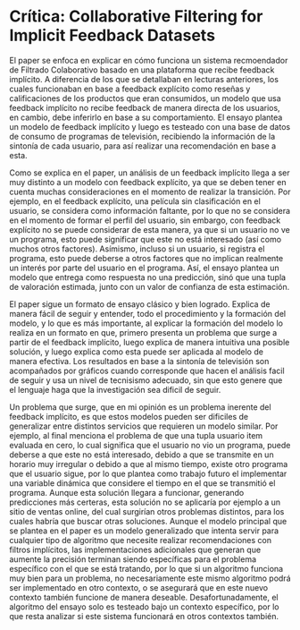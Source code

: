 # Crítica: Collaborative Filtering for Implicit Feedback Datasets

El paper se enfoca en explicar en cómo funciona un sistema recmoendador de Filtrado Colaborativo basado en una plataforma que recibe feedback implícito. A diferencia de los 
que se detallaban en lecturas anteriores, los cuales funcionaban en base a feedback explícito como reseñas y calificaciones de los productos que eran consumidos, un modelo que
usa feedback implícito no recibe feedback de manera directa de los usuarios, en cambio, debe inferirlo en base a su comportamiento. El ensayo plantea un modelo de feedback
implícito y luego es testeado con una base de datos de consumo de programas de televisión, recibiendo la información de la sintonía de cada usuario, para así realizar una 
recomendación en base a esta.

Como se explica en el paper, un análisis de un feedback implícito llega a ser muy distinto a un modelo con feedback explícito, ya que se deben tener en cuenta muchas
consideraciones en el momento de realizar la transición. Por ejemplo, en el feedback explícito, una película sin clasificación en el usuario, se considera como información
faltante, por lo que no se considera en el momento de formar el perfil del usuario, sin embargo, con feedback explícito no se puede considerar de esta manera, ya que si un 
usuario no ve un programa, esto puede significar que este no está interesado (así como muchos otros factores). Asímismo, incluso si un usuario, si registra el programa, esto
puede deberse a otros factores que no implican realmente un interés por parte del usuario en el programa. Así, el ensayo plantea un modelo que entrega como respuesta no una 
predicción, sinó que una tupla de valoración estimada, junto con un valor de confianza de esta estimación.

El paper sigue un formato de ensayo clásico y bien logrado. Explica de manera fácil de seguir y entender, todo el procedimiento y la formación del modelo, y lo que es más
importante, al explicar la formación del modelo lo realiza en un formato en que, primero presenta un problema que surge a partir de el feedback implícito, luego explica de 
manera intuitiva una posible solución, y luego explica como esta puede ser aplicada al modelo de manera efectiva. Los resultados en base a la sintonía de televisión son acompañados
por gráficos cuando corresponde que hacen el análisis facil de seguir y usa un nivel de tecnisismo adecuado, sin que esto genere que el lenguaje haga que la investigación sea
dificil de seguir.

Un problema que surge, que en mi opinión es un problema inerente del feedback implícito, es que estos modelos pueden ser dificiles de generalizar entre distintos servicios que 
requieren un modelo similar. Por ejemplo, al final menciona el problema de que una tupla usuario item evaluada en cero, lo cual significa que el usuario no vio un programa, puede
deberse a que este no está interesado, debido a que se transmite en un horario muy irregular o debido a que al mismo tiempo, existe otro programa que el usuario sigue, por lo que 
plantea como trabajo futuro el implementar una variable dinámica que considere el tiempo en el que se transmitió el programa. Aunque esta solución llegara a funcionar, generando
predicciones más certeras, esta solución no se aplicaría por ejemplo a un sitio de ventas online, del cual surgirían otros problemas distintos, para los cuales habría que buscar 
otras soluciones. Aunque el modelo principal que se plantea en el paper es un modelo generalizado que intenta servir para cualquier tipo de algoritmo que necesite realizar 
recomendaciones con filtros implícitos, las implementaciones adicionales que generan que aumente la precisión terminan siendo específicas para el problema específico con el que se
está tratando, por lo que si un algoritmo funciona muy bien para un problema, no necesariamente este mismo algoritmo podrá ser implementado en otro contexto, o se asegurará que en
este nuevo contexto también funcione de manera deseable. Desafortunadamente, el algoritmo del ensayo solo es testeado bajo un contexto específico, por lo que resta analizar si este
sistema funcionará en otros contextos también.
